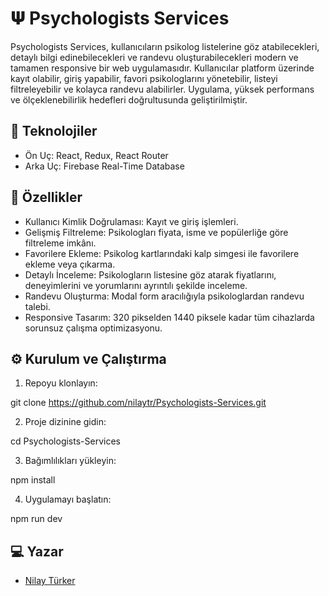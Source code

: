 # 𝚿 Psychologists Services

Psychologists Services, kullanıcıların psikolog listelerine göz atabilecekleri, detaylı bilgi edinebilecekleri ve randevu oluşturabilecekleri modern ve tamamen responsive bir web uygulamasıdır. Kullanıcılar platform üzerinde kayıt olabilir, giriş yapabilir, favori psikologlarını yönetebilir, listeyi filtreleyebilir ve kolayca randevu alabilirler.
Uygulama, yüksek performans ve ölçeklenebilirlik hedefleri doğrultusunda geliştirilmiştir.

## 🚀 Teknolojiler

- Ön Uç: React, Redux, React Router
- Arka Uç: Firebase Real-Time Database

## 🔐 Özellikler

- Kullanıcı Kimlik Doğrulaması: Kayıt ve giriş işlemleri.
- Gelişmiş Filtreleme: Psikologları fiyata, isme ve popülerliğe göre filtreleme imkânı.
- Favorilere Ekleme: Psikolog kartlarındaki kalp simgesi ile favorilere ekleme veya çıkarma.
- Detaylı İnceleme: Psikologların listesine göz atarak fiyatlarını, deneyimlerini ve yorumlarını ayrıntılı şekilde inceleme.
- Randevu Oluşturma: Modal form aracılığıyla psikologlardan randevu talebi.
- Responsive Tasarım: 320 pikselden 1440 piksele kadar tüm cihazlarda sorunsuz çalışma optimizasyonu.

## ⚙️ Kurulum ve Çalıştırma

1. Repoyu klonlayın:

git clone https://github.com/nilaytr/Psychologists-Services.git

2. Proje dizinine gidin:

cd Psychologists-Services

3. Bağımlılıkları yükleyin:

npm install

4. Uygulamayı başlatın:

npm run dev

## 💻 Yazar

- [Nilay Türker](https://github.com/nilaytr)
